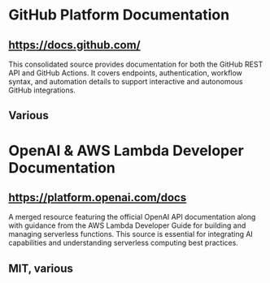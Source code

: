 # GitHub Platform Documentation
## https://docs.github.com/
This consolidated source provides documentation for both the GitHub REST API and GitHub Actions. It covers endpoints, authentication, workflow syntax, and automation details to support interactive and autonomous GitHub integrations.
## Various

# OpenAI & AWS Lambda Developer Documentation
## https://platform.openai.com/docs
A merged resource featuring the official OpenAI API documentation along with guidance from the AWS Lambda Developer Guide for building and managing serverless functions. This source is essential for integrating AI capabilities and understanding serverless computing best practices.
## MIT, various
